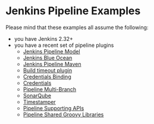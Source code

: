 # Jenkins Pipeline Examples

Please mind that these examples all assume the following:

* you have Jenkins 2.32+
* you have a recent set of pipeline plugins
    * [Jenkins Pipeline Model](https://wiki.jenkins.io/display/JENKINS/Pipeline+Model+Definition+Plugin)
    * [Jenkins Blue Ocean](https://wiki.jenkins.io/display/JENKINS/Blue+Ocean+Plugin)
    * [Jenkins Pipeline Maven](https://wiki.jenkins.io/display/JENKINS/Pipeline+Maven+Plugin)
    * [Build timeout plugin](http://wiki.jenkins-ci.org/display/JENKINS/Build-timeout+Plugin)
    * [Credentials Binding](http://wiki.jenkins-ci.org/display/JENKINS/Credentials+Binding+Plugin)
    * [Credentials](http://wiki.jenkins-ci.org/display/JENKINS/Credentials+Plugin)
    * [Pipeline Multi-Branch](https://wiki.jenkins-ci.org/display/JENKINS/Pipeline+Plugin)
    * [SonarQube](http://redirect.sonarsource.com/plugins/jenkins.html)
    * [Timestamper](http://wiki.jenkins-ci.org/display/JENKINS/Timestamper)
    * [Pipeline Supporting APIs](https://wiki.jenkins.io/display/JENKINS/Pipeline+Supporting+APIs+Plugin)
    * [Pipeline Shared Groovy Libraries](https://wiki.jenkins.io/display/JENKINS/Pipeline+Shared+Groovy+Libraries+Plugin)
   
